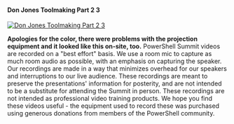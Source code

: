﻿#### Don Jones Toolmaking Part 2 3

[![Don Jones Toolmaking Part 2 3](https://i2.ytimg.com/vi/U849a17G7Ro/hqdefault.jpg "Don Jones Toolmaking Part 2 3")](https://www.youtube.com/watch?v=U849a17G7Ro)

**Apologies for the color, there were problems with the projection equipment and it looked like this on-site, too.** PowerShell Summit videos are recorded on a "best effort" basis. We use a room mic to capture as much room audio as possible, with an emphasis on capturing the speaker. Our recordings are made in a way that minimizes overhead for our speakers and interruptions to our live audience. These recordings are meant to preserve the presentations' information for posterity, and are not intended to be a substitute for attending the Summit in person. These recordings are not intended as professional video training products. We hope you find these videos useful - the equipment used to record these was purchased using generous donations from members of the PowerShell community.



